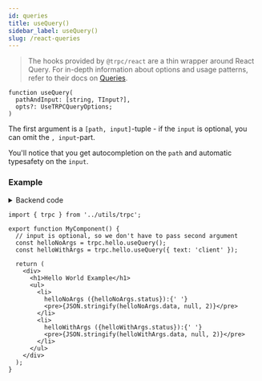 ```yaml
---
id: queries
title: useQuery()
sidebar_label: useQuery()
slug: /react-queries
---
```


> The hooks provided by `@trpc/react` are a thin wrapper around React Query. For in-depth information about options and usage patterns, refer to their docs on [Queries](https://react-query.tanstack.com/guides/queries).

```tsx
function useQuery(
  pathAndInput: [string, TInput?],
  opts?: UseTRPCQueryOptions;
)
```

The first argument is a `[path, input]`-tuple - if the `input` is optional, you can omit the `, input`-part.

You'll notice that you get autocompletion on the `path` and automatic typesafety on the `input`.

### Example

<details><summary>Backend code</summary>

```tsx title='server/routers/_app.ts'
import { initTRPC } from '@trpc/server'
import { z } from 'zod';

export const t = initTRPC.create()

export const appRouter = t.router({
  // Create procedure at path 'hello'
  hello: t
    .procedure
    // using zod schema to validate and infer input values
    .input(
      z.object({
        text: z.string().nullish(),
      })
      .nullish() 
    )
    .query(({ input }) => {
      return {
        greeting: `hello ${input?.text ?? 'world'}`,
      };
    })
})
```

</details>

```tsx  title='components/MyComponent.tsx'
import { trpc } from '../utils/trpc';

export function MyComponent() {
  // input is optional, so we don't have to pass second argument
  const helloNoArgs = trpc.hello.useQuery();
  const helloWithArgs = trpc.hello.useQuery({ text: 'client' });

  return (
    <div>
      <h1>Hello World Example</h1>
      <ul>
        <li>
          helloNoArgs ({helloNoArgs.status}):{' '}
          <pre>{JSON.stringify(helloNoArgs.data, null, 2)}</pre>
        </li>
        <li>
          helloWithArgs ({helloWithArgs.status}):{' '}
          <pre>{JSON.stringify(helloWithArgs.data, null, 2)}</pre>
        </li>
      </ul>
    </div>
  );
}
```
